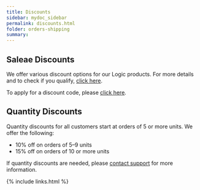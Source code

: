 ```yaml
---
title: Discounts
sidebar: mydoc_sidebar
permalink: discounts.html
folder: orders-shipping
summary:
---
```


## Saleae Discounts

We offer various discount options for our Logic products. For more details and to check if you qualify, [click here](https://blog.saleae.com/saleae-discounts/).

To apply for a discount code, please [click here](https://www.saleae.com/discounts).

## Quantity Discounts

Quantity discounts for all customers start at orders of 5 or more units. We offer the following:

* 10% off on orders of 5–9 units
* 15% off on orders of 10 or more units

If quantity discounts are needed, please [contact support](https://contact.saleae.com/hc/en-us/requests/new) for more information.

{% include links.html %}